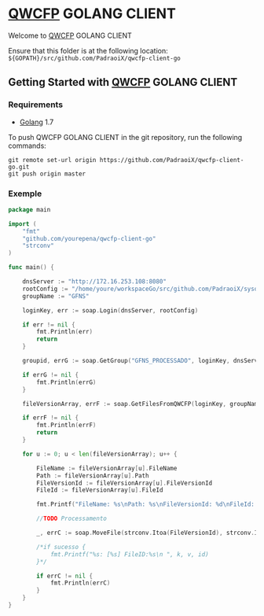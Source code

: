 # [QWCFP](https://qwcfp.pix.com.br) GOLANG CLIENT 

Welcome to [QWCFP](https://qwcfp.pix.com.br) GOLANG CLIENT 


Ensure that this folder is at the following location:
`${GOPATH}/src/github.com/PadraoiX/qwcfp-client-go`


## Getting Started with [QWCFP](https://qwcfp.pix.com.br) GOLANG CLIENT 

### Requirements

* [Golang](https://golang.org/dl/) 1.7


To push QWCFP GOLANG CLIENT  in the git repository, run the following commands:
```
git remote set-url origin https://github.com/PadraoiX/qwcfp-client-go.git
git push origin master
```

### Exemple
```go
package main

import (
	"fmt"
	"github.com/yourepena/qwcfp-client-go"
	"strconv"
)

func main() {

	dnsServer := "http://172.16.253.108:8080"
	rootConfig := "/home/youre/workspaceGo/src/github.com/PadraoiX/sysoutjobbeat/soap/"
	groupName := "GFNS"

	loginKey, err := soap.Login(dnsServer, rootConfig)

	if err != nil {
		fmt.Println(err)
		return
	}

	groupid, errG := soap.GetGroup("GFNS_PROCESSADO", loginKey, dnsServer, rootConfig)

	if errG != nil {
		fmt.Println(errG)
	}

	fileVersionArray, errF := soap.GetFilesFromQWCFP(loginKey, groupName, dnsServer, rootConfig)

	if errF != nil {
		fmt.Println(errF)
		return
	}

	for u := 0; u < len(fileVersionArray); u++ {

		FileName := fileVersionArray[u].FileName
		Path := fileVersionArray[u].Path
		FileVersionId := fileVersionArray[u].FileVersionId
		FileId := fileVersionArray[u].FileId

		fmt.Printf("FileName: %s\nPath: %s\nFileVersionId: %d\nFileId: %d\n\n\n", FileName, Path, FileVersionId, FileId)

		//TODO Processamento

		_, errC := soap.MoveFile(strconv.Itoa(FileVersionId), strconv.Itoa(groupid), loginKey, dnsServer, rootConfig)

		/*if sucesso {
			fmt.Printf("%s: [%s] FileID:%s\n ", k, v, id)
		}*/

		if errC != nil {
			fmt.Println(errC)
		}
	}
}
```
